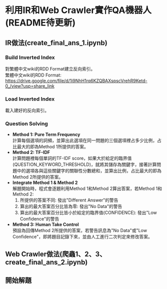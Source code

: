 # 利用IR和Web Crawler實作QA機器人 (README待更新)

## IR做法(create_final_ans_1.ipynb)

### Build Inverted Index
對繁體中文wiki的RDD Format建立反向索引。<br>
繁體中文wiki的RDD Format: <a>https://drive.google.com/file/d/1i9NhH1rq6KZQBAXspscVrehR9Ketd-0_/view?usp=share_link</a>

### Load Inverted Index
載入建好的反向索引。

### Question Solving

- <b>Method 1: Pure Term Frequency</b><br>
  計算每個選項的詞頻，並算出此選項在同一問題的三個選項裡占多少比例，占比最大的即為Method 1所提供的答案。
- <b>Method 2: TF-IDF</b><br>
  計算問題裡每個單詞的TF-IDF score，如果大於給定的臨界值(QUESTION_KEYWORD_THRESHOLD)，就將其儲存為關鍵字，接著計算問題中的選項各與這些關鍵字的關聯性分數總和，並算出比例，占比最大的即為Method 2所提供的答案。
- <b>Integrate Method 1 & Method 2</b><br>
  解題開始時，程式會逐題利用Method 1和Method 2算出答案，若Method 1和Method 2: <br>
  1. 所提供的答案不同: 發出"Different Answer"的警告<br>
  2. 算出的最大答案百分比皆為零: 發出"No Data"的警告<br>
  3. 算出的最大答案百分比皆小於給定的臨界值(CONFIDENCE): 發出"Low Confidence"的警告
- <b>Method 3: Human Take Control</b><br>
  預設為回傳Method 2所提供的答案，若警告訊息為"No Data"或"Low Confidence"，即將題目記錄下來，並由人工進行二次判定來修改答案。
 
## Web Crawler做法(爬蟲1、2、3、create_final_ans_2.ipynb)

## 開始解題
